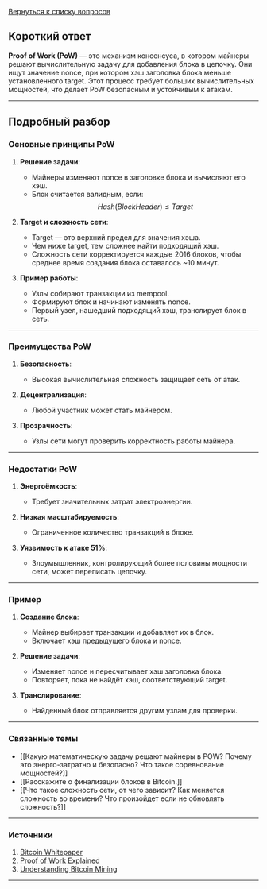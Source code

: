 [Вернуться к списку вопросов](3.%20Список%20вопросов)
## Короткий ответ

**Proof of Work (PoW)** — это механизм консенсуса, в котором майнеры решают вычислительную задачу для добавления блока в цепочку. Они ищут значение nonce, при котором хэш заголовка блока меньше установленного target. Этот процесс требует больших вычислительных мощностей, что делает PoW безопасным и устойчивым к атакам.

---

## Подробный разбор

### Основные принципы PoW

1. **Решение задачи**:
   - Майнеры изменяют nonce в заголовке блока и вычисляют его хэш.
   - Блок считается валидным, если:
     $$
     Hash(BlockHeader) \leq Target
     $$

2. **Target и сложность сети**:
   - Target — это верхний предел для значения хэша.
   - Чем ниже target, тем сложнее найти подходящий хэш.
   - Сложность сети корректируется каждые 2016 блоков, чтобы среднее время создания блока оставалось ~10 минут.

3. **Пример работы**:
   - Узлы собирают транзакции из mempool.
   - Формируют блок и начинают изменять nonce.
   - Первый узел, нашедший подходящий хэш, транслирует блок в сеть.

---

### Преимущества PoW

1. **Безопасность**:
   - Высокая вычислительная сложность защищает сеть от атак.

2. **Децентрализация**:
   - Любой участник может стать майнером.

3. **Прозрачность**:
   - Узлы сети могут проверить корректность работы майнера.

---

### Недостатки PoW

1. **Энергоёмкость**:
   - Требует значительных затрат электроэнергии.

2. **Низкая масштабируемость**:
   - Ограниченное количество транзакций в блоке.

3. **Уязвимость к атаке 51%**:
   - Злоумышленник, контролирующий более половины мощности сети, может переписать цепочку.

---

### Пример

1. **Создание блока**:
   - Майнер выбирает транзакции и добавляет их в блок.
   - Включает хэш предыдущего блока и nonce.

2. **Решение задачи**:
   - Изменяет nonce и пересчитывает хэш заголовка блока.
   - Повторяет, пока не найдёт хэш, соответствующий target.

3. **Транслирование**:
   - Найденный блок отправляется другим узлам для проверки.

---

### Связанные темы

- [[Какую математическую задачу решают майнеры в POW? Почему это энерго-затратно и безопасно? Что такое соревнование мощностей?]]
- [[Расскажите о финализации блоков в Bitcoin.]]
- [[Что такое сложность сети, от чего зависит? Как меняется сложность во времени? Что произойдет если не обновлять сложность?]]

---

### Источники

1. [Bitcoin Whitepaper](https://bitcoin.org/bitcoin.pdf)
2. [Proof of Work Explained](https://en.bitcoin.it/wiki/Proof_of_work)
3. [Understanding Bitcoin Mining](https://www.coindesk.com/learn/what-is-bitcoin-mining/)

---